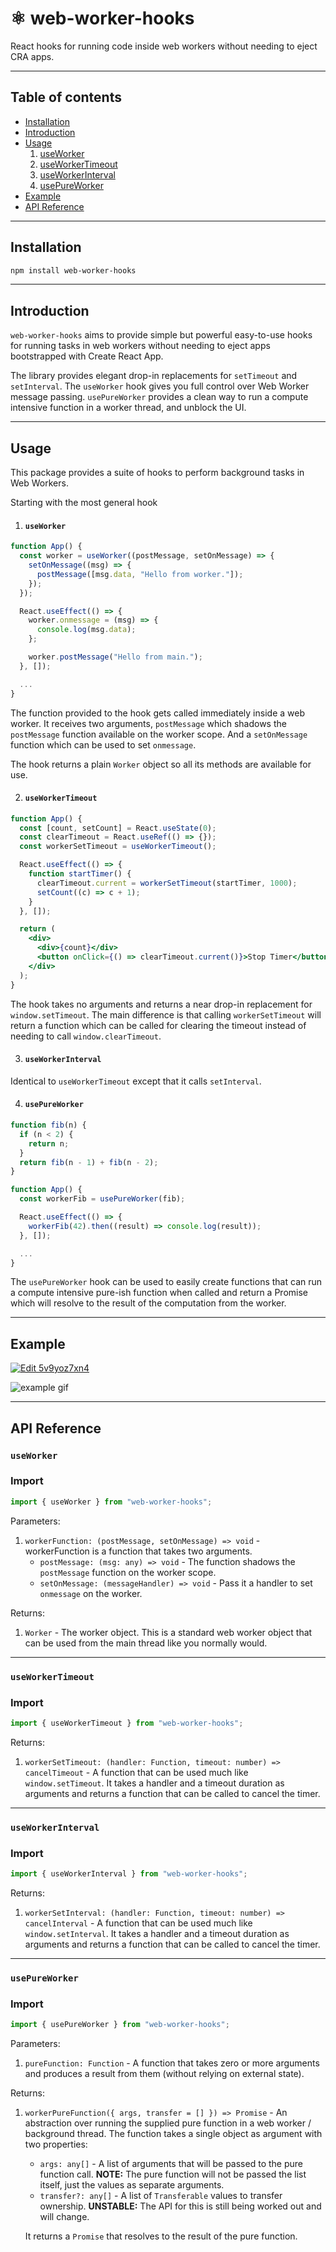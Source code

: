 # ⚛️ web-worker-hooks

React hooks for running code inside web workers without needing to eject CRA apps.

---

## Table of contents

- [Installation](#installation)
- [Introduction](#introduction)
- [Usage](#usage)
  1. [useWorker](#useWorker)
  2. [useWorkerTimeout](#useWorkerTimeout)
  3. [useWorkerInterval](#useWorkerInterval)
  4. [usePureWorker](#usePureWorker)
- [Example](#example)
- [API Reference](#api-reference)

---

## Installation

```sh
npm install web-worker-hooks
```

---

## Introduction

`web-worker-hooks` aims to provide simple but powerful easy-to-use hooks for running tasks in web workers without needing to eject apps bootstrapped with Create React App.

The library provides elegant drop-in replacements for `setTimeout` and `setInterval`. The `useWorker` hook gives you full control over Web Worker message passing. `usePureWorker` provides a clean way to run a compute intensive function in a worker thread, and unblock the UI.

---

## Usage

This package provides a suite of hooks to perform background tasks in Web Workers.

Starting with the most general hook

1. #### `useWorker`

```jsx
function App() {
  const worker = useWorker((postMessage, setOnMessage) => {
    setOnMessage((msg) => {
      postMessage([msg.data, "Hello from worker."]);
    });
  });

  React.useEffect(() => {
    worker.onmessage = (msg) => {
      console.log(msg.data);
    };

    worker.postMessage("Hello from main.");
  }, []);

  ...
}
```

The function provided to the hook gets called immediately inside a web worker. It receives two arguments, `postMessage` which shadows the `postMessage` function available on the worker scope. And a `setOnMessage` function which can be used to set `onmessage`.

The hook returns a plain `Worker` object so all its methods are available for use.

2. #### `useWorkerTimeout`

```jsx
function App() {
  const [count, setCount] = React.useState(0);
  const clearTimeout = React.useRef(() => {});
  const workerSetTimeout = useWorkerTimeout();

  React.useEffect(() => {
    function startTimer() {
      clearTimeout.current = workerSetTimeout(startTimer, 1000);
      setCount((c) => c + 1);
    }
  }, []);

  return (
    <div>
      <div>{count}</div>
      <button onClick={() => clearTimeout.current()}>Stop Timer</button>
    </div>
  );
}
```

The hook takes no arguments and returns a near drop-in replacement for `window.setTimeout`. The main difference is that calling `workerSetTimeout` will return a function which can be called for clearing the timeout instead of needing to call `window.clearTimeout`.

3. #### `useWorkerInterval`

Identical to `useWorkerTimeout` except that it calls `setInterval`.

4. #### `usePureWorker`

```jsx
function fib(n) {
  if (n < 2) {
    return n;
  }
  return fib(n - 1) + fib(n - 2);
}

function App() {
  const workerFib = usePureWorker(fib);

  React.useEffect(() => {
    workerFib(42).then((result) => console.log(result));
  }, []);

  ...
}
```

The `usePureWorker` hook can be used to easily create functions that can run a compute intensive pure-ish function when called and return a Promise which will resolve to the result of the computation from the worker.

---

## Example

<a href="https://codesandbox.io/s/web-worker-hooks-example-yefcp" target="_blank">
  <img alt="Edit 5v9yoz7xn4" src="https://codesandbox.io/static/img/play-codesandbox.svg">
</a>

![example gif](https://raw.githubusercontent.com/BlueBlazin/web-worker-hooks/master/pure-worker-example.gif)

---

## API Reference

### `useWorker`

### Import

```js
import { useWorker } from "web-worker-hooks";
```

Parameters:

1. `workerFunction: (postMessage, setOnMessage) => void` - workerFunction is a function that takes two arguments.
   - `postMessage: (msg: any) => void` - The function shadows the `postMessage` function on the worker scope.
   - `setOnMessage: (messageHandler) => void` - Pass it a handler to set `onmessage` on the worker.

Returns:

1. `Worker` - The worker object. This is a standard web worker object that can be used from the main thread like you normally would.

---

### `useWorkerTimeout`

### Import

```js
import { useWorkerTimeout } from "web-worker-hooks";
```

Returns:

1. `workerSetTimeout: (handler: Function, timeout: number) => cancelTimeout` - A function that can be used much like `window.setTimeout`. It takes a handler and a timeout duration as arguments and returns a function that can be called to cancel the timer.

---

### `useWorkerInterval`

### Import

```js
import { useWorkerInterval } from "web-worker-hooks";
```

Returns:

1. `workerSetInterval: (handler: Function, timeout: number) => cancelInterval` - A function that can be used much like `window.setInterval`. It takes a handler and a timeout duration as arguments and returns a function that can be called to cancel the timer.

---

### `usePureWorker`

### Import

```js
import { usePureWorker } from "web-worker-hooks";
```

Parameters:

1. `pureFunction: Function` - A function that takes zero or more arguments and produces a result from them (without relying on external state).

Returns:

1. `workerPureFunction({ args, transfer = [] }) => Promise` - An abstraction over running the supplied pure function in a web worker / background thread. The function takes a single object as argument with two properties:

   - `args: any[]` - A list of arguments that will be passed to the pure function call. **NOTE:** The pure function will not be passed the list itself, just the values as separate arguments.
   - `transfer?: any[]` - A list of `Transferable` values to transfer ownership. **UNSTABLE:** The API for this is still being worked out and will change.

   It returns a `Promise` that resolves to the result of the pure function.
